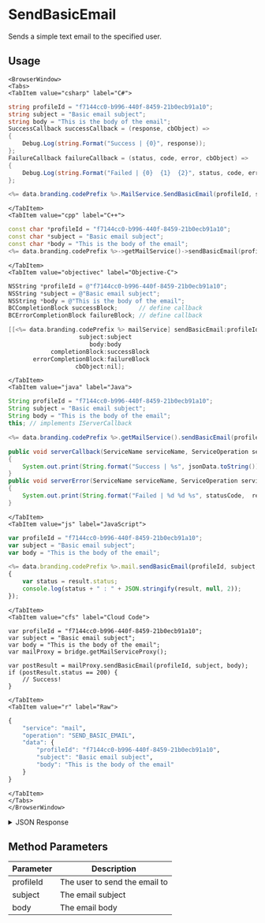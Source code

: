 # SendBasicEmail

Sends a simple text email to the specified user.

<PartialServop service_name="mail" operation_name="SEND_BASIC_EMAIL" />

## Usage

```mdx-code-block
<BrowserWindow>
<Tabs>
<TabItem value="csharp" label="C#">
```

```csharp
string profileId = "f7144cc0-b996-440f-8459-21b0ecb91a10";
string subject = "Basic email subject";
string body = "This is the body of the email";
SuccessCallback successCallback = (response, cbObject) =>
{
    Debug.Log(string.Format("Success | {0}", response));
};
FailureCallback failureCallback = (status, code, error, cbObject) =>
{
    Debug.Log(string.Format("Failed | {0}  {1}  {2}", status, code, error));
};

<%= data.branding.codePrefix %>.MailService.SendBasicEmail(profileId, subject, body, successCallback, failureCallback);
```

```mdx-code-block
</TabItem>
<TabItem value="cpp" label="C++">
```

```cpp
const char *profileId = "f7144cc0-b996-440f-8459-21b0ecb91a10";
const char *subject = "Basic email subject";
const char *body = "This is the body of the email";
<%= data.branding.codePrefix %>->getMailService()->sendBasicEmail(profileId, subject, body, this);
```

```mdx-code-block
</TabItem>
<TabItem value="objectivec" label="Objective-C">
```

```objectivec
NSString *profileId = @"f7144cc0-b996-440f-8459-21b0ecb91a10";
NSString *subject = @"Basic email subject";
NSString *body = @"This is the body of the email";
BCCompletionBlock successBlock;      // define callback
BCErrorCompletionBlock failureBlock; // define callback

[[<%= data.branding.codePrefix %> mailService] sendBasicEmail:profileId
                    subject:subject
                       body:body
            completionBlock:successBlock
       errorCompletionBlock:failureBlock
                   cbObject:nil];
```

```mdx-code-block
</TabItem>
<TabItem value="java" label="Java">
```

```java
String profileId = "f7144cc0-b996-440f-8459-21b0ecb91a10";
String subject = "Basic email subject";
String body = "This is the body of the email";
this; // implements IServerCallback

<%= data.branding.codePrefix %>.getMailService().sendBasicEmail(profileId, subject, body, this);

public void serverCallback(ServiceName serviceName, ServiceOperation serviceOperation, JSONObject jsonData)
{
    System.out.print(String.format("Success | %s", jsonData.toString()));
}
public void serverError(ServiceName serviceName, ServiceOperation serviceOperation, int statusCode, int reasonCode, String jsonError)
{
    System.out.print(String.format("Failed | %d %d %s", statusCode,  reasonCode, jsonError.toString()));
}
```

```mdx-code-block
</TabItem>
<TabItem value="js" label="JavaScript">
```

```javascript
var profileId = "f7144cc0-b996-440f-8459-21b0ecb91a10";
var subject = "Basic email subject";
var body = "This is the body of the email";

<%= data.branding.codePrefix %>.mail.sendBasicEmail(profileId, subject, body, result =>
{
	var status = result.status;
	console.log(status + " : " + JSON.stringify(result, null, 2));
});
```

```mdx-code-block
</TabItem>
<TabItem value="cfs" label="Cloud Code">
```

```cfscript
var profileId = "f7144cc0-b996-440f-8459-21b0ecb91a10";
var subject = "Basic email subject";
var body = "This is the body of the email";
var mailProxy = bridge.getMailServiceProxy();

var postResult = mailProxy.sendBasicEmail(profileId, subject, body);
if (postResult.status == 200) {
    // Success!
}
```

```mdx-code-block
</TabItem>
<TabItem value="r" label="Raw">
```

```r
{
	"service": "mail",
	"operation": "SEND_BASIC_EMAIL",
	"data": {
		"profileId": "f7144cc0-b996-440f-8459-21b0ecb91a10",
		"subject": "Basic email subject",
		"body": "This is the body of the email"
	}
}
```

```mdx-code-block
</TabItem>
</Tabs>
</BrowserWindow>
```

<details>
<summary>JSON Response</summary>

```json
{
    "status": 200,
    "data": {
        "message": "Email sent successfully"
    }
}
```
</details>

## Method Parameters
Parameter | Description
--------- | -----------
profileId | The user to send the email to
subject | The email subject
body | The email body



